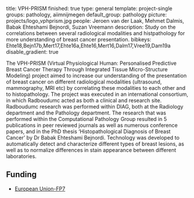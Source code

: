 title: VPH-PRISM
finished: true
type: general
template: project-single
groups: pathology, aiimnijmegen
default_group: pathology
picture: projects/logo_vphprism.jpg
people: Jeroen van der Laak, Mehmet Dalmis, Babak Ehteshami Bejnordi, Suzan Vreemann
description: Study on the correlations between several radiological modalities and histpathology for more understanding of breast cancer presentation.
bibkeys: Ehte18,Bejn17b,Mert17,Ehte16a,Ehte16,Mert16,Dalm17,Vree19,Dam19a
disable_gradient: true

The VPH-PRISM (Virtual Physiological Human: Personalised Predictive Breast Cancer Therapy Through Integrated Tissue Micro-Structure Modeling) project aimed to increase our understanding of the presentation of breast cancer on different radiological modalities (ultrasound, mammography, MRI etc) by correlating these modalities to each other and to histopathology. The project was executed in an international consortium, in which Radboudumc acted as both a clinical and research site. Radboudumc research was performed within DIAG, both at the Radiology department and the Pathology department. The research that was performed within the Computational Pathology Group resulted in 5 publications in peer reviewed journals as well as numerous conference papers, and in the PhD thesis ‘Histopathological Diagnosis of Breast Cancer’ by Dr Babak Ehteshami Bejnordi. Technology was developed to automatically detect and characterize different types of breast lesions, as well as to normalize differences in stain appearance between different laboratories.

## Funding

* [European Union-FP7](https://ec.europa.eu/research/fp7/index_en.cfm)
